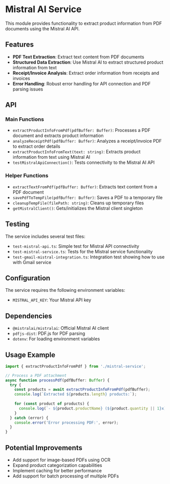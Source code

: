 # Mistral AI Service

This module provides functionality to extract product information from PDF documents using the Mistral AI API.

## Features

- **PDF Text Extraction**: Extract text content from PDF documents
- **Structured Data Extraction**: Use Mistral AI to extract structured product information from text
- **Receipt/Invoice Analysis**: Extract order information from receipts and invoices
- **Error Handling**: Robust error handling for API connection and PDF parsing issues

## API

### Main Functions

- `extractProductInfoFromPdf(pdfBuffer: Buffer)`: Processes a PDF document and extracts product information
- `analyzeReceiptPdf(pdfBuffer: Buffer)`: Analyzes a receipt/invoice PDF to extract order details
- `extractProductInfoFromText(text: string)`: Extracts product information from text using Mistral AI
- `testMistralApiConnection()`: Tests connectivity to the Mistral AI API

### Helper Functions

- `extractTextFromPdf(pdfBuffer: Buffer)`: Extracts text content from a PDF document
- `savePdfToTempFile(pdfBuffer: Buffer)`: Saves a PDF to a temporary file
- `cleanupTempFile(filePath: string)`: Cleans up temporary files
- `getMistralClient()`: Gets/initializes the Mistral client singleton

## Testing

The service includes several test files:

- `test-mistral-api.ts`: Simple test for Mistral API connectivity
- `test-mistral-service.ts`: Tests for the Mistral service functionality
- `test-gmail-mistral-integration.ts`: Integration test showing how to use with Gmail service

## Configuration

The service requires the following environment variables:

- `MISTRAL_API_KEY`: Your Mistral API key

## Dependencies

- `@mistralai/mistralai`: Official Mistral AI client
- `pdfjs-dist`: PDF.js for PDF parsing
- `dotenv`: For loading environment variables

## Usage Example

```typescript
import { extractProductInfoFromPdf } from './mistral-service';

// Process a PDF attachment
async function processPdf(pdfBuffer: Buffer) {
  try {
    const products = await extractProductInfoFromPdf(pdfBuffer);
    console.log(`Extracted ${products.length} products:`);
    
    for (const product of products) {
      console.log(`- ${product.productName} (${product.quantity || 1}x) - ${product.price} ${product.currency || ''}`);
    }
  } catch (error) {
    console.error('Error processing PDF:', error);
  }
}
```

## Potential Improvements

- Add support for image-based PDFs using OCR
- Expand product categorization capabilities
- Implement caching for better performance
- Add support for batch processing of multiple PDFs 